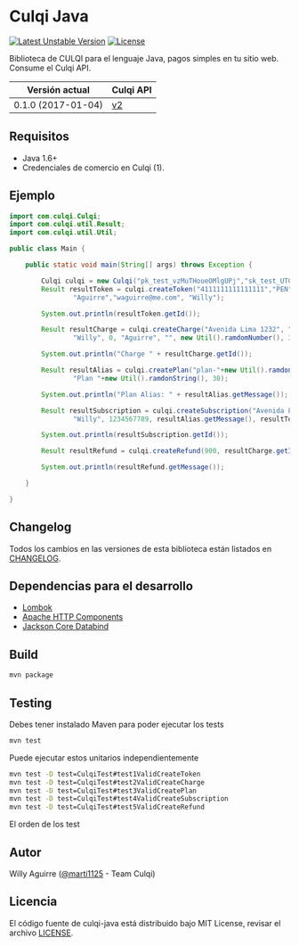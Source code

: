 # Culqi Java

[![Latest Unstable Version](https://poser.pugx.org/culqi/culqi-php/v/unstable)](https://packagist.org/packages/culqi/culqi-php)
[![License](https://poser.pugx.org/culqi/culqi-php/license)](https://packagist.org/packages/culqi/culqi-php)

Biblioteca de CULQI para el lenguaje Java, pagos simples en tu sitio web. Consume el Culqi API.

| Versión actual|Culqi API|
|----|----|
| 0.1.0 (2017-01-04) |[v2](https://beta.culqi.com)|

## Requisitos

- Java 1.6+
- Credenciales de comercio en Culqi (1).

## Ejemplo

```java
import com.culqi.Culqi;
import com.culqi.util.Result;
import com.culqi.util.Util;

public class Main {

    public static void main(String[] args) throws Exception {

        Culqi culqi = new Culqi("pk_test_vzMuTHoueOMlgUPj","sk_test_UTCQSGcXW8bCyU59");
        Result resultToken = culqi.createToken("4111111111111111","PEN", "123",9,2020,"q352454534",
                "Aguirre","waguirre@me.com", "Willy");

        System.out.println(resultToken.getId());

        Result resultCharge = culqi.createCharge("Avenida Lima 1232", "LIMA", 1000, "PE", "PEN", "123", "waguirre@me.com",
                "Willy", 0, "Aguirre", "", new Util().ramdomNumber(), 3333339, "Venta de prueba", resultToken.getId());

        System.out.println("Charge " + resultCharge.getId());

        Result resultAlias = culqi.createPlan("plan-"+new Util().ramdonString(), 1000, "PEN", "day", 2,10,
                "Plan "+new Util().ramdonString(), 30);

        System.out.println("Plan Alias: " + resultAlias.getMessage());

        Result resultSubscription = culqi.createSubscription("Avenida Lima 123213", "LIMA", "PE", "waguirre@me.com", "Aguirre",
                "Willy", 1234567789, resultAlias.getMessage(), resultToken.getId());

        System.out.println(resultSubscription.getId());

        Result resultRefund = culqi.createRefund(900, resultCharge.getId(), "bought an incorrect product");

        System.out.println(resultRefund.getMessage());

    }

}
```
## Changelog

Todos los cambios en las versiones de esta biblioteca están listados en [CHANGELOG](CHANGELOG).

## Dependencias para el desarrollo

- [Lombok](https://projectlombok.org/features/index.html)
- [Apache HTTP Components](https://hc.apache.org/)
- [Jackson Core Databind](https://github.com/FasterXML/jackson-databind/wiki)

## Build

```bash
mvn package
```

## Testing

Debes tener instalado Maven para poder ejecutar los tests

```bash
mvn test
```

Puede ejecutar estos unitarios independientemente

```bash
mvn test -D test=CulqiTest#test1ValidCreateToken
mvn test -D test=CulqiTest#test2ValidCreateCharge
mvn test -D test=CulqiTest#test3ValidCreatePlan
mvn test -D test=CulqiTest#test4ValidCreateSubscription
mvn test -D test=CulqiTest#test5ValidCreateRefund
```

El orden de los test

## Autor

Willy Aguirre ([@marti1125](https://github.com/marti1125) - Team Culqi)

## Licencia

El código fuente de culqi-java está distribuido bajo MIT License, revisar el archivo [LICENSE](https://github.com/culqi/culqi-java/blob/master/LICENSE).
